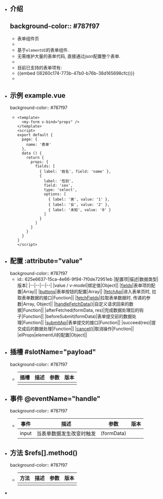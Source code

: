 - ## 介绍
  background-color:: #787f97
	-
	- 表单组件页
	-
	- 基于`elementUI`的表单组件.
	- 无需维护大量的表单代码, 直接通过json配置整个表单.
	-
	- 目前已支持的表单项有:
	- {{embed ((6260c174-773b-47b0-b76b-38d165698cfc))}}
	-
- ## 示例 example.vue
  background-color:: #787f97
	- ```vue
	  <template>
	    <my-form v-bind="props" />
	  </template>
	  <script>
	  export default {
	    page: {
	      name: '表单'
	    },
	    data () {
	      return {
	        props: {
	          fields: [
	            { label: '姓名', field: 'name' },
	            {
	              label: '性别',
	              field: 'sex',
	              type: 'select',
	              options: [
	                { label: '男', value: '1' },
	                { label: '女', value: '2' },
	                { label: '未知', value: '0' }
	              ]
	            }
	          ]
	        }
	      }
	    }
	  }
	  </script>
	  ```
- ## 配置 :attribute="value"
  background-color:: #787f97
	- id:: 625e6637-15ca-4e66-9f94-7f0de72951eb
	  |配置项|描述|数据类型|版本|
	  |--|--|--|--|
	  |value / v-model|绑定值|Object||
	  |[fields](myForm/fields)|表单项的配置|Array||
	  |[buttons](myForm/buttons)|表单按钮的配置|Array||
	  |[fetchApi](myForm/fetchApi)|进入表单页时, 拉取表单数据的接口|Function||
	  |[fetchFields](myForm/fetchFields)|拉取表单数据时, 传递的参数|Array, Object||
	  |[handleFetchData()](myForm/handleFetchData)|自定义请求回来的数据|Function||
	  |afterFetched(formData, res)|完成数据处理后的钩子|Function||
	  |beforeSubmit(formData)|表单提交前的数据处理|Function||
	  |[submitApi](myForm/submitApi)|表单提交的接口|Function||
	  |succeed(res)|提交成后的数据处理|Function||
	  |[cancel()](myForm/cancel)|取消操作|Function||
	  |elProps|elementUI的配置|Object||
- ## 插槽 \#slotName=\"payload\"
  background-color:: #787f97
	- | 插槽 | 描述 | 参数 | 版本 |
	  |---|---|---|---|
	  |||||
- ## 事件 @eventName="handle"
  background-color:: #787f97
	- |事件|描述|参数|版本|
	  |--|--|--|--|
	  |input|当表单数据发生改变时触发|(formData)||
- ## 方法 $refs[].method()
  background-color:: #787f97
	- |方法|描述|参数|版本|
	  |--|--|--|--|
	  |||||
-